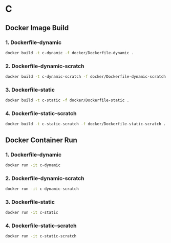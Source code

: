 # C

## Docker Image Build

### 1. Dockerfile-dynamic

```bash
docker build -t c-dynamic -f docker/Dockerfile-dynamic .
```

### 2. Dockerfile-dynamic-scratch

```bash
docker build -t c-dynamic-scratch -f docker/Dockerfile-dynamic-scratch .
```

### 3. Dockerfile-static

```bash
docker build -t c-static -f docker/Dockerfile-static .
```

### 4. Dockerfile-static-scratch

```bash
docker build -t c-static-scratch -f docker/Dockerfile-static-scratch .
```

## Docker Container Run

### 1. Dockerfile-dynamic

```bash
docker run -it c-dynamic 
```

### 2. Dockerfile-dynamic-scratch

```bash
docker run -it c-dynamic-scratch
```

### 3. Dockerfile-static
    
```bash
docker run -it c-static
```

### 4. Dockerfile-static-scratch

```bash
docker run -it c-static-scratch
```
